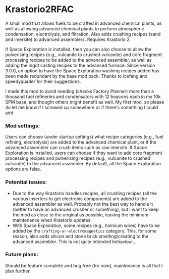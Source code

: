 # Krastorio2RFAC
A small mod that allows fuels to be crafted in advanced chemical plants, as well as allowing advanced chemical plants to perform atmospheric condensation, electrolysis, and filtration. Also adds crushing recipes (sand and imersite) to advanced assemblers. Requires Krastorio 2.

If Space Exploration is installed, then you can also choose to allow the pulverising recipes (e.g., vulcanite to crushed vulcanite) and core fragment processing recipes to be added to the advanced assembler, as well as adding the ingot casting recipes to the advanced furnace. Since version 3.0.0, an option to have the Space Exploration washing recipes added has been made redundant by the base mod pack. Thanks to icefang and speedyquader for their suggestions.

I made this mod to avoid needing (checks Factory Planner) more than a thousand fuel refineries and condensators with 12 beacons each in my 10k SPM base, and thought others might benefit as well. My first mod, so please do let me know if I screwed up somewhere or if there's something I could add.

### Mod settings:
Users can choose (under startup settings) what recipe categories (e.g., fuel refining, electrolysis) are added to the advanced chemical plant, or if the advanced assembler can crush items such as raw imersite. If Space Exploration is installed, users can choose if they want to add core fragment processing recipes and pulverising recipes (e.g., vulcanite to crushed vulcanite) to the advanced assembler. By default, all the Space Exploration options are false.

### Potential issues:
 - Due to the way Krastorio handles recipes, all crushing recipes (all the various inserters to get electronic components) are added to the advanced assembler as well. Probably not the best way to handle it (better to have an advanced crusher or something), but I want to keep the mod as close to the original as possible, leaving the minimum maintenance when Krastorio updates.
 - With Space Exploration, some recipes (e.g., holmium wires) have to be added by the `crafting-or-electromagnetics` category. This, for some reason, also adds silicon and stone brick smelting/creating to the advanced assembler. This is not quite intended behaviour...

### Future plans:
Should be feature complete and bug free (for now), maintenance is all that I plan further.
